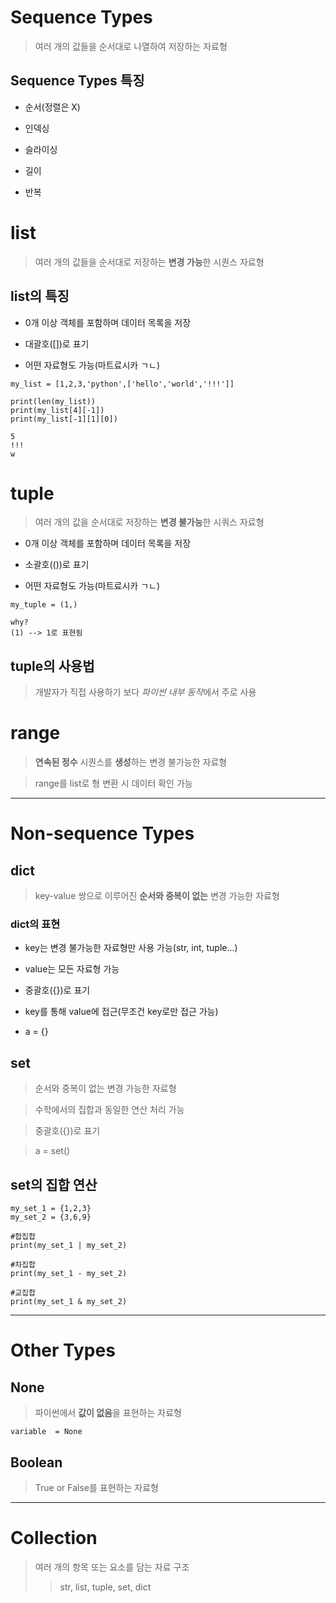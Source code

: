 # Sequence Types

> 여러 개의 값들을 순서대로 나열하여 저장하는 자료형

## Sequence Types 특징

- 순서(정렬은 X)

- 인덱싱

- 슬라이싱

- 길이

- 반복

# list

> 여러 개의 값들을 순서대로 저장하는 **변경 가능**한 시퀀스 자료형

## list의 특징

- 0개 이상 객체를 포함하며 데이터 목록을 저장

- 대괄호([])로 표기

- 어떤 자료형도 가능(마트료시카 ㄱㄴ)

```
my_list = [1,2,3,'python',['hello','world','!!!']]

print(len(my_list))
print(my_list[4][-1])
print(my_list[-1][1][0])

5
!!!
w
```

# tuple

> 여러 개의 값을 순서대로 저장하는 **변경 불가능**한 시쿼스 자료형

- 0개 이상 객체를 포함하며 데이터 목록을 저장

- 소괄호(())로 표기

- 어떤 자료형도 가능(마트료시카 ㄱㄴ)

```
my_tuple = (1,)

why?
(1) --> 1로 표현됨
```

## tuple의 사용법

> 개발자가 직접 사용하기 보다 *파이썬 내부 동작*에서 주로 사용

# range

> **연속된 정수** 시퀀스를 **생성**하는 변경 불가능한 자료형

> range를 list로 형 변환 시 데이터 확인 가능

---

# Non-sequence Types

## dict

> key-value 쌍으로 이루어진 **순서와 중복이 없는** 변경 가능한 자료형

### dict의 표현

- key는 변경 불가능한 자료형만 사용 가능(str, int, tuple...)

- value는 모든 자료형 가능

- 중괄호({})로 표기

- key를 통해 value에 접근(무조건 key로만 접근 가능)

- a = {}

## set

> 순서와 중복이 없는 변경 가능한 자료형

> 수학에서의 집합과 동일한 연산 처리 가능

> 중괄호({})로 표기

> a = set()

## set의 집합 연산

```
my_set_1 = {1,2,3}
my_set_2 = {3,6,9}

#합집합
print(my_set_1 | my_set_2)

#차집합
print(my_set_1 - my_set_2)

#교집합
print(my_set_1 & my_set_2) 
```

---

# Other Types

## None

> 파이썬에서 **값이 없음**을 표현하는 자료형

```
variable  = None
```

## Boolean

> True or False를 표현하는 자료형

---

# Collection

> 여러 개의 항목 또는 요소를 담는 자료 구조
>> str, list, tuple, set, dict


